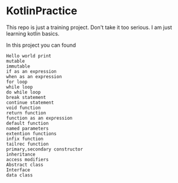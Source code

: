 # KotlinPractice
This repo is just a training project. Don't take it too serious. I am just learning kotlin basics.

In this project you can found

    Hello world print
    mutable
    immutable
    if as an expression
    when as an expression
    for loop
    while loop
    do while loop
    break statement
    continue statement
    void function
    return function
    function as an expression
    default function
    named parameters
    extention functions
    infix function
    tailrec function
    primary,secondary constructor
    inheritance
    access modifiers
    Abstract class
    Interface
    data class

